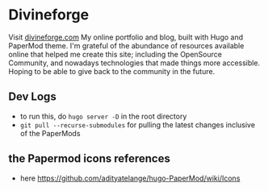 # Divineforge
Visit [divineforge.com](https://divineforge.com) My online portfolio and blog, built with Hugo and PaperMod theme.
I'm grateful of the abundance of resources available online that helped me create this site;
including the OpenSource Community, and nowadays technologies that made things more accessible.
Hoping to be able to give back to the community in the future.

## Dev Logs
- to run this, do `hugo server -D` in the root directory
- `git pull --recurse-submodules` for pulling the latest changes inclusive of the PaperMods

## the Papermod icons references
- here <https://github.com/adityatelange/hugo-PaperMod/wiki/Icons>
